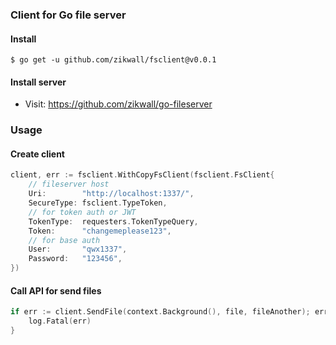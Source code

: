 ### Client for Go file server

#### Install

`$ go get -u github.com/zikwall/fsclient@v0.0.1`

#### Install server

- Visit: https://github.com/zikwall/go-fileserver

### Usage

#### Create client

```go
client, err := fsclient.WithCopyFsClient(fsclient.FsClient{
	// fileserver host
	Uri:        "http://localhost:1337/",
	SecureType: fsclient.TypeToken,
	// for token auth or JWT
	TokenType:  requesters.TokenTypeQuery,
	Token:      "changemeplease123",
	// for base auth
	User:       "qwx1337",
	Password:   "123456",
})
```

#### Call API for send files

```go
if err := client.SendFile(context.Background(), file, fileAnother); err != nil {
	log.Fatal(err)
}
```
